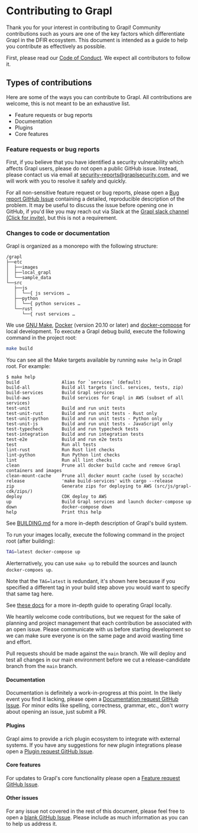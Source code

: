 # Contributing to Grapl

Thank you for your interest in contributing to Grapl! Community
contributions such as yours are one of the key factors which
differentiate Grapl in the DFIR ecosystem. This document is intended
as a guide to help you contribute as effectively as possible.

First, please read our [Code of Conduct](CODE_OF_CONDUCT.md). We
expect all contributors to follow it.

## Types of contributions

Here are some of the ways you can contribute to Grapl. All
contributions are welcome, this is not meant to be an exhaustive list.

  - Feature requests or bug reports
  - Documentation
  - Plugins
  - Core features

### Feature requests or bug reports

First, if you believe that you have identified a security
vulnerability which affects Grapl users, please do not open a public
GitHub issue. Instead, please contact us via email at
[security-reports@graplsecurity.com](mailto:security-reports@graplsecurity.com),
and we will work with you to resolve it safely and quickly.

For all non-sensitive feature request or bug reports, please open a
[Bug report GitHub
Issue](https://github.com/grapl-security/grapl/issues/new?template=bug_report.md)
containing a detailed, reproducible description of the problem. It may
be useful to discuss the issue before opening one in GitHub, if you'd
like you may reach out via Slack at the [Grapl slack channel (Click
for
invite)](https://join.slack.com/t/grapl-dfir/shared_invite/zt-armk3shf-nuY19fQQuUnYk~dHltUPCw),
but this is not a requirement.

### Changes to code or documentation

Grapl is organized as a monorepo with the following structure:

``` text
/grapl
├──etc
│  ├──images
│  ├──local_grapl
│  └──sample_data
└──src
   ├──js
   │  └──{ js services …
   ├──python
   │  └──{ python services …
   └──rust
      └──{ rust services …
```

We use [GNU Make](https://www.gnu.org/software/make/),
[Docker](https://docs.docker.com/) (version 20.10 or later) and
[docker-compose](https://docs.docker.com/compose/) for local development. To
execute a Grapl debug build, execute the following command in the project root:

``` bash
make build
```

You can see all the Make targets available by running `make help` in
Grapl root. For example:

```
$ make help
build                Alias for `services` (default)
build-all            Build all targets (incl. services, tests, zip)
build-services       Build Grapl services
build-aws            Build services for Grapl in AWS (subset of all services)
test-unit            Build and run unit tests
test-unit-rust       Build and run unit tests - Rust only
test-unit-python     Build and run unit tests - Python only
test-unit-js         Build and run unit tests - JavaScript only
test-typecheck       Build and run typecheck tests
test-integration     Build and run integration tests
test-e2e             Build and run e2e tests
test                 Run all tests
lint-rust            Run Rust lint checks
lint-python          Run Python lint checks
lint                 Run all lint checks
clean                Prune all docker build cache and remove Grapl containers and images
clean-mount-cache    Prune all docker mount cache (used by sccache)
release              'make build-services' with cargo --release
zip                  Generate zips for deploying to AWS (src/js/grapl-cdk/zips/)
deploy               CDK deploy to AWS
up                   Build Grapl services and launch docker-compose up
down                 docker-compose down
help                 Print this help
```

See [BUILDING.md](BUILDING.md) for a more in-depth description of
Grapl's build system.

To run your images locally, execute the following command in the
project root (after building):

``` bash
TAG=latest docker-compose up
```

Alerternatively, you can use `make up` to rebuild the sources and launch `docker-compoes up`.

Note that the `TAG=latest` is redundant, it's shown here because if
you specified a different tag in your build step above you would want
to specify that same tag here.

See [these
docs](https://grapl.readthedocs.io/en/latest/setup/local.html#local-grapl)
for a more in-depth guide to operating Grapl locally.

We heartily welcome code contributions, but we request for the sake of
planning and project management that each contribution be associated
with an open issue. Please communicate with us before starting
development so we can make sure everyone is on the same page and avoid
wasting time and effort.

Pull requests should be made against the `main` branch. We will
deploy and test all changes in our main environment before we cut a 
release-candidate branch from the `main` branch.

#### Documentation

Documentation is definitely a work-in-progress at this point. In the
likely event you find it lacking, please open a [Documentation request
GitHub
Issue](https://github.com/grapl-security/grapl/issues/new?template=documentation_request.md).
For minor edits like spelling, correctness, grammar, etc., don't worry
about opening an issue, just submit a PR.

#### Plugins

Grapl aims to provide a rich plugin ecosystem to integrate with
external systems. If you have any suggestions for new plugin
integrations please open a [Plugin request GitHub
Issue](https://github.com/grapl-security/grapl/issues/new?template=plugin_request.md).

#### Core features

For updates to Grapl's core functionality please open a [Feature request GitHub
Issue](https://github.com/grapl-security/grapl/issues/new?template=feature_request.md).

#### Other issues

For any issue not covered in the rest of this document, please feel
free to open a [blank GitHub
Issue](https://github.com/grapl-security/grapl/issues/new?template=blank_issue.md). Please
include as much information as you can to help us address it.
